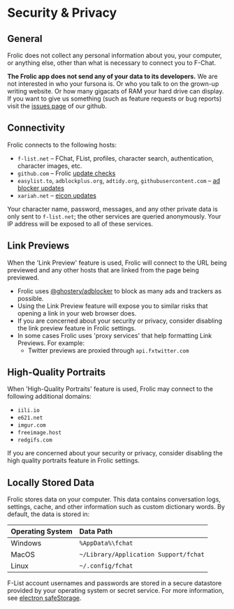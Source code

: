 # Security & Privacy

## General
Frolic does not collect any personal information about you, your computer, or anything else, other than what is necessary to connect you to F-Chat.

**The Frolic app does not send any of your data to its developers.** We are not interested in who your fursona is. Or who you talk to on the grown-up writing website. Or how many gigacats of RAM your hard drive can display. If you want to give us something (such as feature requests or bug reports) visit the [issues page](https://github.com/Frolic-chat/Frolic/issues) of our github.

## Connectivity
Frolic connects to the following hosts:

  * `f-list.net` – FChat, FList, profiles, character search, authentication, character images, etc.
  * `github.com` – Frolic [update checks](https://github.com/Frolic-chat/Frolic/electron/main.ts)
  * `easylist.to`, `adblockplus.org`, `adtidy.org`, `githubusercontent.com` – [ad blocker updates](https://github.com/Frolic-chat/Frolic/electron/blocker/blocker.ts)
  * `xariah.net` – [eicon updates](https://github.com/Frolic-chat/Frolic/learn/eicon/updater.ts)

Your character name, password, messages, and any other private data is only sent to `f-list.net`; the other services are queried anonymously.
Your IP address will be exposed to all of these services.

## Link Previews
When the 'Link Preview' feature is used, Frolic will connect to the URL being previewed and any other hosts that are linked from the page being previewed.

* Frolic uses [@ghostery/adblocker](https://github.com/ghostery/adblocker) to block as many ads and trackers as possible.
* Using the Link Preview feature will expose you to similar risks that opening a link in your web browser does.
* If you are concerned about your security or privacy, consider disabling the link preview feature in Frolic settings.
* In some cases Frolic uses 'proxy services' that help formatting Link Previews. For example:
  * Twitter previews are proxied through `api.fxtwitter.com`

## High-Quality Portraits
When 'High-Quality Portraits' feature is used, Frolic may connect to the following additional domains:

* `iili.io`
* `e621.net`
* `imgur.com`
* `freeimage.host`
* `redgifs.com`

If you are concerned about your security or privacy, consider disabling the high quality portraits feature in Frolic settings.

## Locally Stored Data
Frolic stores data on your computer. This data contains conversation logs, settings, cache, and other
information such as custom dictionary words. By default, the data is stored in:

| **Operating System** | **Data Path**                         |
|:---------------------|:--------------------------------------|
| Windows              | `%AppData%\fchat`                     |
| MacOS                | `~/Library/Application Support/fchat` |
| Linux                | `~/.config/fchat`                     |

F-List account usernames and passwords are stored in a secure datastore provided by your operating system or secret service.
For more information, see [electron safeStorage](https://www.electronjs.org/docs/latest/api/safe-storage).
